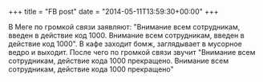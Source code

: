+++
title = "FB post"
date = "2014-05-11T13:59:30+00:00"
+++

В Меге по громкой связи заявляют: "Внимание всем сотрудникам, введен в действие код 1000. Внимание всем сотрудникам, введен в действие код 1000". В кафе заходит бомж, заглядывает в мусорное ведро и выходит. После чего по громкой связи звучит "Внимание всем сотрудникам, действие кода 1000 прекращено. Внимание всем сотрудникам, действие кода 1000 прекращено"



